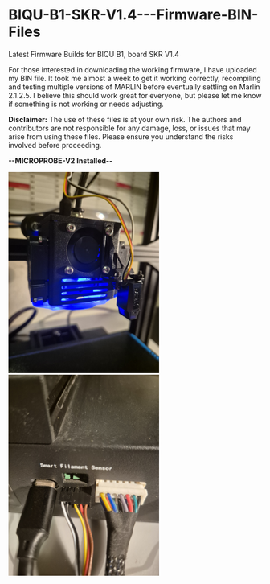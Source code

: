 # BIQU-B1-SKR-V1.4---Firmware-BIN-Files
Latest Firmware Builds for BIQU B1, board SKR V1.4

For those interested in downloading the working firmware, I have uploaded my BIN file. It took me almost a week to get it working correctly, recompiling and testing multiple versions of MARLIN before eventually settling on Marlin 2.1.2.5. I believe this should work great for everyone, but please let me know if something is not working or needs adjusting.

**Disclaimer:** 
The use of these files is at your own risk. The authors and contributors are not responsible for any damage, loss, or issues that may arise from using these files. Please ensure you understand the risks involved before proceeding.

**--MICROPROBE-V2 Installed--**

 <img src="https://github.com/GSVil/BIQU-B1-SKR-V1.4---Firmware-BIN-Files/blob/main/other%20files/MICROPROBE-V2-pic1.jpg" alt="Example Image" width="300"/> <img src="https://github.com/GSVil/BIQU-B1-SKR-V1.4---Firmware-BIN-Files/blob/main/other%20files/MICROPROBE-V2-pic2.jpg" alt="Example Image" width="300"/>
